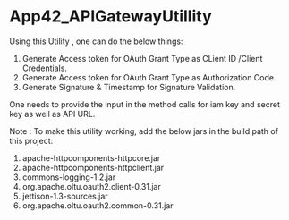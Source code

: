 # App42_APIGatewayUtillity

Using this Utility , one can do the below things:

1. Generate Access token for OAuth Grant Type as CLient ID /Client Credentials.
2. Generate Access token for OAuth Grant Type as Authorization Code.
3. Generate Signature & Timestamp for Signature Validation.


One needs to provide the input in the method calls for iam key and secret key as well as API URL.


Note : To make this utility working, add the below jars in the build path of this project:

  1. apache-httpcomponents-httpcore.jar
  2. apache-httpcomponents-httpclient.jar
  3. commons-logging-1.2.jar
  4. org.apache.oltu.oauth2.client-0.31.jar
  5. jettison-1.3-sources.jar
  6. org.apache.oltu.oauth2.common-0.31.jar

